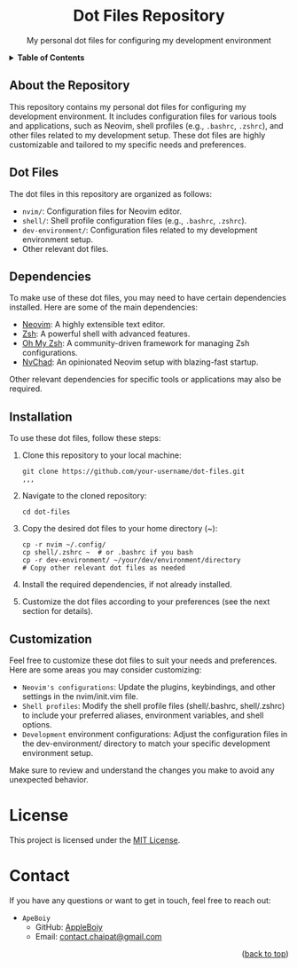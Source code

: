 <!-- Improved compatibility of back to top link: See: https://github.com/othneildrew/Best-README-Template/pull/73 -->
<a name="readme-top"></a>
<!--
*** Thanks for checking out my dot files repository. If you have any suggestions
*** or questions, feel free to open an issue or submit a pull request.
*** Don't forget to give it a star if you find it useful!
*** Happy coding! :rocket:
-->


<!-- PROJECT LOGO -->
<br />
<div align="center">
  <h1>Dot Files Repository</h1>
  <p>My personal dot files for configuring my development environment</p>
</div>


<!-- TABLE OF CONTENTS -->
<details>
  <summary><strong>Table of Contents</strong></summary>
  <ol>
    <li><a href="#about-the-repository">About the Repository</a></li>
    <li><a href="#dot-files">Dot Files</a></li>
    <li><a href="#dependencies">Dependencies</a></li>
    <li><a href="#installation">Installation</a></li>
    <li><a href="#customization">Customization</a></li>
    <li><a href="#license">License</a></li>
    <li><a href="#contact">Contact</a></li>
  </ol>
</details>


<!-- ABOUT THE REPOSITORY -->
## About the Repository
This repository contains my personal dot files for configuring my development environment. It includes configuration files for various tools and applications, such as Neovim, shell profiles (e.g., `.bashrc`, `.zshrc`), and other files related to my development setup. These dot files are highly customizable and tailored to my specific needs and preferences.


<!-- DOT FILES -->
## Dot Files
The dot files in this repository are organized as follows:

- `nvim/`: Configuration files for Neovim editor.
- `shell/`: Shell profile configuration files (e.g., `.bashrc`, `.zshrc`).
- `dev-environment/`: Configuration files related to my development environment setup.
- Other relevant dot files.



<!-- DEPENDENCIES -->
## Dependencies
To make use of these dot files, you may need to have certain dependencies installed. Here are some of the main dependencies:

- [Neovim](https://neovim.io/): A highly extensible text editor.
- [Zsh](https://www.zsh.org/): A powerful shell with advanced features.
- [Oh My Zsh](https://ohmyz.sh/): A community-driven framework for managing Zsh configurations.
- [NvChad](https://nvchad.github.io/): An opinionated Neovim setup with blazing-fast startup.

Other relevant dependencies for specific tools or applications may also be required.


<!-- INSTALLATION -->
## Installation
To use these dot files, follow these steps:

1. Clone this repository to your local machine:
   ```shell
   git clone https://github.com/your-username/dot-files.git
   ,,,
   
2. Navigate to the cloned repository:
   ```shell
   cd dot-files
   ```
   
3. Copy the desired dot files to your home directory (~):
   ```shell
   cp -r nvim ~/.config/
   cp shell/.zshrc ~  # or .bashrc if you bash 
   cp -r dev-environment/ ~/your/dev/environment/directory
   # Copy other relevant dot files as needed
   ```
   
4. Install the required dependencies, if not already installed.
5. Customize the dot files according to your preferences (see the next section for details).

<!-- CUSTOMIZATION -->
## Customization

Feel free to customize these dot files to suit your needs and preferences. Here are some areas you may consider customizing:

- `Neovim's configurations`: Update the plugins, keybindings, and other settings in the nvim/init.vim file.
- `Shell profiles`: Modify the shell profile files (shell/.bashrc, shell/.zshrc) to include your preferred aliases, environment variables, and shell options.
- `Development` environment configurations: Adjust the configuration files in the dev-environment/ directory to match your specific development environment setup.


Make sure to review and understand the changes you make to avoid any unexpected behavior.

# License

This project is licensed under the [MIT License](LICENSE).

<!-- CONTACT -->
# Contact

If you have any questions or want to get in touch, feel free to reach out:

- `ApeBoiy`
  - GitHub: [AppleBoiy](https://github.com/AppleBoiy)
  - Email: [contact.chaipat@gmail.com](mailto:contact.chaipat@gmail.com)
<p align="right">(<a href="#readme-top">back to top</a>)</p>

